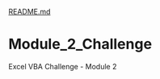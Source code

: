 [README.md](https://github.com/Rosedragon87/Module_2_Challenge/files/7028525/README.md)
# Module_2_Challenge
Excel VBA Challenge - Module 2
